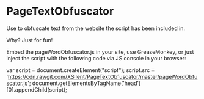 # PageTextObfuscator
Use to obfuscate text from the website the script has been included in.

Why? Just for fun!

Embed the pageWordObfuscator.js in your site, use GreaseMonkey, or just inject the script with the following code via JS console in your browser:

var script = document.createElement("script");
script.src = 'https://cdn.rawgit.com/XSilent/PageTextObfuscator/master/pageWordObfuscator.js';
document.getElementsByTagName('head')[0].appendChild(script);

